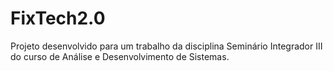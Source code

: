 # FixTech2.0
 Projeto desenvolvido para um trabalho da disciplina Seminário Integrador III do curso de Análise e Desenvolvimento de Sistemas.
